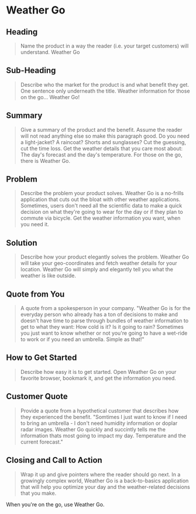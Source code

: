 # Weather Go #

<!-- 
> This material was originally posted [here](http://www.quora.com/What-is-Amazons-approach-to-product-development-and-product-management). It is reproduced here for posterities sake.

There is an approach called "working backwards" that is widely used at Amazon. They work backwards from the customer, rather than starting with an idea for a product and trying to bolt customers onto it. While working backwards can be applied to any specific product decision, using this approach is especially important when developing new products or features.

For new initiatives a product manager typically starts by writing an internal press release announcing the finished product. The target audience for the press release is the new/updated product's customers, which can be retail customers or internal users of a tool or technology. Internal press releases are centered around the customer problem, how current solutions (internal or external) fail, and how the new product will blow away existing solutions.

If the benefits listed don't sound very interesting or exciting to customers, then perhaps they're not (and shouldn't be built). Instead, the product manager should keep iterating on the press release until they've come up with benefits that actually sound like benefits. Iterating on a press release is a lot less expensive than iterating on the product itself (and quicker!).

If the press release is more than a page and a half, it is probably too long. Keep it simple. 3-4 sentences for most paragraphs. Cut out the fat. Don't make it into a spec. You can accompany the press release with a FAQ that answers all of the other business or execution questions so the press release can stay focused on what the customer gets. My rule of thumb is that if the press release is hard to write, then the product is probably going to suck. Keep working at it until the outline for each paragraph flows. 

Oh, and I also like to write press-releases in what I call "Oprah-speak" for mainstream consumer products. Imagine you're sitting on Oprah's couch and have just explained the product to her, and then you listen as she explains it to her audience. That's "Oprah-speak", not "Geek-speak".

Once the project moves into development, the press release can be used as a touchstone; a guiding light. The product team can ask themselves, "Are we building what is in the press release?" If they find they're spending time building things that aren't in the press release (overbuilding), they need to ask themselves why. This keeps product development focused on achieving the customer benefits and not building extraneous stuff that takes longer to build, takes resources to maintain, and doesn't provide real customer benefit (at least not enough to warrant inclusion in the press release).
 -->
 
## Heading ##
  > Name the product in a way the reader (i.e. your target customers) will understand.
  Weather Go

## Sub-Heading ##
  > Describe who the market for the product is and what benefit they get. One sentence only underneath the title.
  Weather information for those on the go... Weather Go!

## Summary ##
  > Give a summary of the product and the benefit. Assume the reader will not read anything else so make this paragraph good.
  Do you need a light-jacket? A raincoat? Shorts and sunglasses? Cut the guessing, cut the time loss. Get the weather details 
  that you care most about: The day's forecast and the day's temperature. For those on the go, there is Weather Go.

## Problem ##
  > Describe the problem your product solves.
  Weather Go is a no-frills application that cuts out the bloat with other weather applications. Sometimes, users don't
  need all the scientific data to make a quick decision on what they're going to wear for the day or if they plan to commute
  via bicycle. Get the weather information you want, when you need it. 

## Solution ##
  > Describe how your product elegantly solves the problem.
  Weather Go will take your geo-coordinates and fetch weather details for your location. Weather Go will simply and elegantly
  tell you what the weather is like outside.

## Quote from You ##
  > A quote from a spokesperson in your company.
  "Weather Go is for the everyday person who already has a ton of decisions to make and doesn't have time to parse through
  bundles of weather information to get to what they want: How cold is it? Is it going to rain? Sometimes you just want to 
  know whether or not you're going to have a wet-ride to work or if you need an umbrella. Simple as that!"

## How to Get Started ##
  > Describe how easy it is to get started.
  Open Weather Go on your favorite browser, bookmark it, and get the information you need.

## Customer Quote ##
  > Provide a quote from a hypothetical customer that describes how they experienced the benefit.
  "Somtimes I just want to know if I need to bring an umbrella - I don't need humidity information or doplar radar images.
  Weather Go quickly and succintly tells me the information thats most going to impact my day. Temperature and the current
  forecast."

## Closing and Call to Action ##
  > Wrap it up and give pointers where the reader should go next.
  In a growingly complex world, Weather Go is a back-to-basics application that will help you optimize your day and the
  weather-related decisions that you make. 

  When you're on the go, use Weather Go.